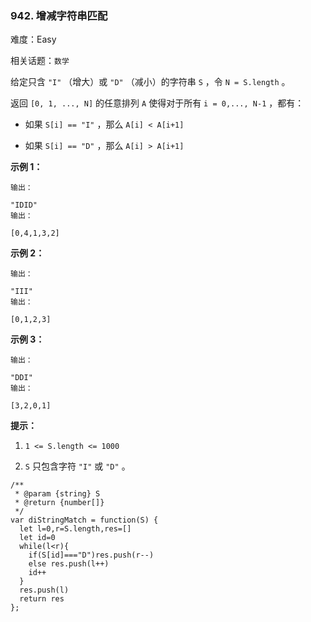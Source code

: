 ### 942. 增减字符串匹配

难度：Easy

相关话题：`数学`

给定只含 `"I"` （增大）或  `"D"` （减小）的字符串 `S` ，令 `N = S.length` 。



返回 `[0, 1, ..., N]` 的任意排列 `A` 使得对于所有 `i = 0,..., N-1` ，都有：




* 如果 `S[i] == "I"` ，那么 `A[i] < A[i+1]`

* 如果 `S[i] == "D"` ，那么 `A[i] > A[i+1]`









**示例 1：** 



```
输出：

"IDID"
输出：

[0,4,1,3,2]
```


**示例 2：** 



```
输出：

"III"
输出：

[0,1,2,3]
```


**示例 3：** 



```
输出：

"DDI"
输出：

[3,2,0,1]
```






**提示：** 




1.  `1 <= S.length <= 1000` 

2.  `S`  只包含字符 `"I"` 或 `"D"` 。




```
/**
 * @param {string} S
 * @return {number[]}
 */
var diStringMatch = function(S) {
  let l=0,r=S.length,res=[]
  let id=0
  while(l<r){
    if(S[id]==="D")res.push(r--)
    else res.push(l++)
    id++
  }
  res.push(l)
  return res
};
```

